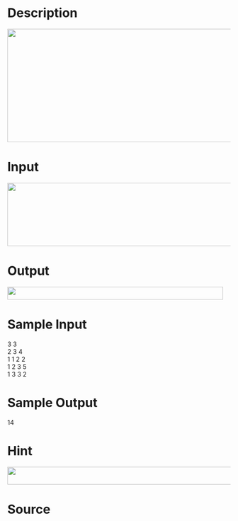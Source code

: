 
# Description

<div class="content"><p><img height="256" alt="" width="762" src="source/bzoj/3265/img/aHR0cHM6Ly9seWRzeS5jb20vSnVkZ2VPbmxpbmUvdXBsb2FkLzIwMTMwOC8xKDIpLmpwZw==.jpg"/></p></div>

# Input

<div class="content"><p><img height="143" alt="" width="773" src="source/bzoj/3265/img/aHR0cHM6Ly9seWRzeS5jb20vSnVkZ2VPbmxpbmUvdXBsb2FkLzIwMTMwOC8yLmpwZw==.jpg"/></p></div>

# Output

<div class="content"><p><img height="29" alt="" width="487" src="source/bzoj/3265/img/aHR0cHM6Ly9seWRzeS5jb20vSnVkZ2VPbmxpbmUvdXBsb2FkLzIwMTMwOC8zLmpwZw==.jpg"/></p></div>

# Sample Input

<div class="content"><span class="sampledata">3 3 <br/>
2 3 4<br/>
1 1 2 2<br/>
1 2 3 5<br/>
1 3 3 2</span></div>

# Sample Output

<div class="content"><span class="sampledata">14</span></div>

# Hint

<div class="content"><p></p><p><img height="40" alt="" width="639" src="source/bzoj/3265/img/aHR0cHM6Ly9seWRzeS5jb20vSnVkZ2VPbmxpbmUvdXBsb2FkLzIwMTMwOC80LmpwZw==.jpg"/></p><p></p></div>

# Source

<div class="content"><p><a href="problemset.php?search="></a></p></div>


